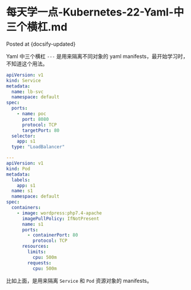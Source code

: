 # 每天学一点-Kubernetes-22-Yaml-中三个横杠.md

Posted at {docsify-updated}

Yaml 中三个横杠 `---` 是用来隔离不同对象的 yaml manifests，最开始学习时，不知道这个用法。

```yaml
apiVersion: v1
kind: Service
metadata:
  name: lb-svc
  namespace: default
spec:
  ports:
    - name: poc
      port: 8080
      protocol: TCP
      targetPort: 80
  selector:
    app: s1
  type: "LoadBalancer"

---
apiVersion: v1
kind: Pod
metadata:
  labels:
    app: s1
  name: s1
  namespace: default
spec:
  containers:
    - image: wordpress:php7.4-apache
      imagePullPolicy: IfNotPresent
      name: s1
      ports:
        - containerPort: 80
          protocol: TCP
      resources:
        limits:
          cpu: 500m
        requests:
          cpu: 500m

```

比如上面，是用来隔离 `Service` 和 `Pod` 资源对象的 manifests。